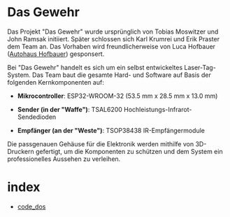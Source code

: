 # Das Gewehr

Das Projekt "Das Gewehr" wurde ursprünglich von Tobias Moswitzer und John Ramsak initiiert. Später schlossen sich Karl Krumrei und Erik Praster dem Team an. Das Vorhaben wird freundlicherweise von Luca Hofbauer ([Autohaus Hofbauer](https://www.hofbauer.co.at/autohaus)) gesponsert.

Bei "Das Gewehr" handelt es sich um ein selbst entwickeltes Laser-Tag-System. Das Team baut die gesamte Hard- und Software auf Basis der folgenden Kernkomponenten auf:

- **Mikrocontroller**: ESP32-WROOM-32 (53.5 mm x 28.5 mm x 13.0 mm)

- **Sender (in der "Waffe")**: TSAL6200 Hochleistungs-Infrarot-Sendedioden

- **Empfänger (an der "Weste")**: TSOP38438 IR-Empfängermodule

Die passgenauen Gehäuse für die Elektronik werden mithilfe von 3D-Druckern gefertigt, um die Komponenten zu schützen und dem System ein professionelles Aussehen zu verleihen.

# index

- [code_dos](src/main_doc.md)
